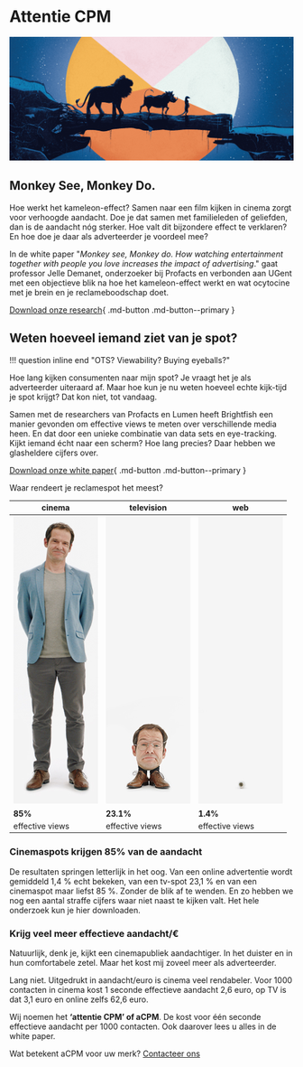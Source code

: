 # Attentie CPM

![](img/EV_lionKing_hero.png)

## Monkey See, Monkey Do.

Hoe werkt het kameleon-effect?
Samen naar een film kijken in cinema zorgt voor verhoogde aandacht. 
Doe je dat samen met familieleden of geliefden, dan is de aandacht nóg sterker. 
Hoe valt dit bijzondere effect te verklaren? 
En hoe doe je daar als adverteerder je voordeel mee?

In de white paper "_Monkey see, Monkey do. How watching entertainment together with people you love increases the impact of advertising_." 
gaat professor Jelle Demanet, onderzoeker bij Profacts en verbonden aan UGent 
met een objectieve blik na hoe het kameleon-effect werkt en wat ocytocine 
met je brein en je reclameboodschap doet.

[Download onze research](https://effectiveviews.be/wp-content/uploads/White_Paper_From_Viewable_to_viewed.pdf){ .md-button .md-button--primary }

## Weten hoeveel iemand ziet van je spot? 

!!! question inline end "OTS? Viewability? Buying eyeballs?"

Hoe lang kijken consumenten naar mijn spot? 
Je vraagt het je als adverteerder uiteraard af. 
Maar hoe kun je nu weten hoeveel echte kijk-tijd je spot krijgt?
Dat kon niet, tot vandaag.

Samen met de researchers van Profacts en Lumen heeft Brightfish een manier gevonden 
om effective views te meten over verschillende media heen. 
En dat door een unieke combinatie van data sets en eye-tracking. 
Kijkt iemand écht naar een scherm? Hoe lang precies? Daar hebben we glasheldere cijfers over.

[Download onze white paper](https://effectiveviews.be/wp-content/uploads/White_Paper_From_Viewable_to_viewed.pdf){ .md-button .md-button--primary }

Waar rendeert je reclamespot het meest?


| cinema                 | television           | web                   |
|------------------------|----------------------|-----------------------|
| ![img.png](img/cinema.png) | ![img_1.png](img/tv.png) | ![img_2.png](img/web.png) |
| **85%**                | **23.1%**            | **1.4%**              |
| effective views        | effective views      | effective views       |

### Cinemaspots krijgen 85% van de aandacht

De resultaten springen letterlijk in het oog. 
Van een online advertentie wordt gemiddeld 1,4 % echt bekeken, 
van een tv-spot 23,1 % en van een cinemaspot maar liefst 85 %. 
Zonder de blik af te wenden. 
En zo hebben we nog een aantal straffe cijfers waar niet naast te kijken valt. 
Het hele onderzoek kun je hier downloaden.

### Krijg veel meer effectieve aandacht/€

Natuurlijk, denk je, kijkt een cinemapubliek aandachtiger. 
In het duister en in hun comfortabele zetel. Maar het kost mij zoveel meer als adverteerder.

Lang niet. Uitgedrukt in aandacht/euro is cinema veel rendabeler. 
Voor 1000 contacten in cinema kost 1 seconde effectieve aandacht 2,6 euro, 
op TV is dat 3,1 euro en online zelfs 62,6 euro.

Wij noemen het **‘attentie CPM’ of aCPM**. 
De kost voor één seconde effectieve aandacht per 1000 contacten. 
Ook daarover lees u alles in de white paper.

Wat betekent aCPM voor uw merk? [Contacteer ons](mailto:sales@brightfish.be)